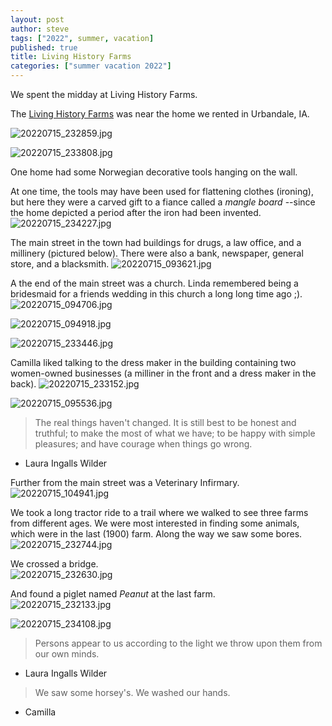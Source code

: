 ```yaml
---
layout: post
author: steve
tags: ["2022", summer, vacation]
published: true
title: Living History Farms
categories: ["summer vacation 2022"]
---
```

We spent the midday at Living History Farms.  

The [Living History Farms](http://lhf.org 'Living History Farms') was near the home we rented in Urbandale, IA.

![20220715_232859.jpg]({{site.baseurl}}/assets/media/20220715_232859.jpg)

![20220715_233808.jpg]({{site.baseurl}}/assets/media/20220715_233808.jpg)

One home had some Norwegian decorative tools hanging on the wall.

At one time, the tools may have been used for flattening clothes (ironing), but here they were a carved gift to a fiance called a *mangle board* --since the home depicted a period after the iron had been invented.
![20220715_234227.jpg]({{site.baseurl}}/assets/media/20220715_234227.jpg)

The main street in the town had buildings for drugs, a law office, and a millinery (pictured below).  There were also a bank, newspaper, general store, and a blacksmith.
![20220715_093621.jpg]({{site.baseurl}}/assets/media/20220715_093621.jpg)

A the end of the main street was a church.  Linda remembered being a bridesmaid for a friends wedding in this church a long long time ago ;).
![20220715_094706.jpg]({{site.baseurl}}/assets/media/20220715_094706.jpg)

![20220715_094918.jpg]({{site.baseurl}}/assets/media/20220715_094918.jpg)

![20220715_233446.jpg]({{site.baseurl}}/assets/media/20220715_233446.jpg)

Camilla liked talking to the dress maker in the building containing two women-owned businesses (a milliner in the front and a dress maker in the back).
![20220715_233152.jpg]({{site.baseurl}}/assets/media/20220715_233152.jpg)

![20220715_095536.jpg]({{site.baseurl}}/assets/media/20220715_095536.jpg)

> The real things haven't changed. It is still best to be honest and truthful; to make the most of what we have; to be happy with simple pleasures; and have courage when things go wrong.

- Laura Ingalls Wilder

Further from the main street was a Veterinary Infirmary.
![20220715_104941.jpg]({{site.baseurl}}/assets/media/20220715_104941.jpg)

We took a long tractor ride to a trail where we walked to see three farms from different ages.  We were most interested in finding some animals, which were in the last (1900) farm.  Along the way we saw some bores.  
![20220715_232744.jpg]({{site.baseurl}}/assets/media/20220715_232744.jpg)

We crossed a bridge.  
![20220715_232630.jpg]({{site.baseurl}}/assets/media/20220715_232630.jpg)

And found a piglet named *Peanut* at the last farm.  
![20220715_232133.jpg]({{site.baseurl}}/assets/media/20220715_232133.jpg)

![20220715_234108.jpg]({{site.baseurl}}/assets/media/20220715_234108.jpg)

> Persons appear to us according to the light we throw upon them from our own minds.  

- Laura Ingalls Wilder

> We saw some horsey's. We washed our hands.  

- Camilla

